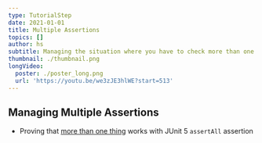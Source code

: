 ```yaml
---
type: TutorialStep
date: 2021-01-01
title: Multiple Assertions
topics: []
author: hs
subtitle: Managing the situation where you have to check more than one assertion
thumbnail: ./thumbnail.png
longVideo:
  poster: ./poster_long.png
  url: 'https://youtu.be/we3zJE3hlWE?start=513'
---
```


## Managing Multiple Assertions
- Proving that [more than one thing](https://junit.org/junit5/docs/current/user-guide/#writing-tests-assertions) works with JUnit 5 `assertAll` assertion
